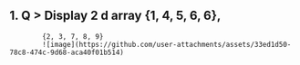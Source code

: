## 1. Q > Display 2 d array   {1, 4, 5, 6, 6}, 
            {2, 3, 7, 8, 9} 
            ![image](https://github.com/user-attachments/assets/33ed1d50-78c8-474c-9d68-aca40f01b514)

